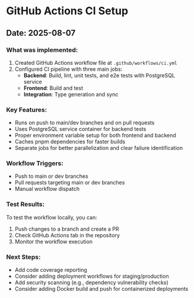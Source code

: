 # GitHub Actions CI Setup

## Date: 2025-08-07

### What was implemented:
1. Created GitHub Actions workflow file at `.github/workflows/ci.yml`
2. Configured CI pipeline with three main jobs:
   - **Backend**: Build, lint, unit tests, and e2e tests with PostgreSQL service
   - **Frontend**: Build and test
   - **Integration**: Type generation and sync

### Key Features:
- Runs on push to main/dev branches and on pull requests
- Uses PostgreSQL service container for backend tests
- Proper environment variable setup for both frontend and backend
- Caches pnpm dependencies for faster builds
- Separate jobs for better parallelization and clear failure identification

### Workflow Triggers:
- Push to main or dev branches
- Pull requests targeting main or dev branches
- Manual workflow dispatch

### Test Results:
To test the workflow locally, you can:
1. Push changes to a branch and create a PR
2. Check GitHub Actions tab in the repository
3. Monitor the workflow execution

### Next Steps:
- Add code coverage reporting
- Consider adding deployment workflows for staging/production
- Add security scanning (e.g., dependency vulnerability checks)
- Consider adding Docker build and push for containerized deployments